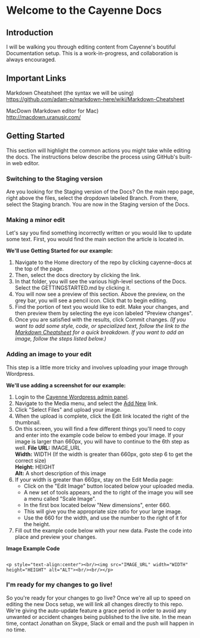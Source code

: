# Welcome to the Cayenne Docs

## Introduction
I will be walking you through editing content from Cayenne's boutiful Documentation setup. This is a work-in-progress, and collaboration is always encouraged.


## Important Links
Markdown Cheatsheet (the syntax we will be using)<br/>
https://github.com/adam-p/markdown-here/wiki/Markdown-Cheatsheet

MacDown (Markdown editor for Mac)<br/>
http://macdown.uranusjr.com/


## Getting Started
This section will highlight the common actions you might take while editing the docs. The instructions below describe the process using GitHub's built-in web editor.

### Switching to the Staging version
Are you looking for the Staging version of the Docs? On the main repo page, right above the files, select the dropdown labeled Branch. From there, select the Staging branch. You are now in the Staging version of the Docs.

### Making a minor edit
Let's say you find something incorrectly written or you would like to update some text. First, you would find the main section the article is located in. 

**We'll use Getting Started for our example:**

1. Navigate to the Home directory of the repo by clicking cayenne-docs at the top of the page.
2. Then, select the docs directory by clicking the link.
3. In that folder, you will see the various high-level sections of the Docs. Select the GETTINGSTARTED.md by clicking it.
4. You will now see a preview of this section. Above the preview, on the grey bar, you will see a pencil icon. Click that to begin editing.
5. Find the portion of text you would like to edit. Make your changes, and then preview them by selecting the eye icon labeled "Preview changes".
6. Once you are satisfied with the results, click Commit changes. 
*(If you want to add some style, code, or specialized text, follow the link to the [Markdown Cheatsheet](https://github.com/adam-p/markdown-here/wiki/Markdown-Cheatsheet) for a quick breakdown. If you want to add an image, follow the steps listed below.)*

### Adding an image to your edit
This step is a little more tricky and involves uploading your image through Wordpress.

**We'll use adding a screenshot for our example:**

1. Login to the [Cayenne Wordpress admin panel](http://www.cayenne-mydevices.com/wp-admin).
2. Navigate to the Media menu, and select the [Add New](http://www.cayenne-mydevices.com/wp-admin/media-new.php) link.
3. Click "Select Files" and upload your image.
4. When the upload is complete, click the Edit link located the right of the thumbnail.
5. On this screen, you will find a few different things you'll need to copy and enter into the example code below to embed your image. If your image is larger than 660px, you will have to continue to the 6th step as well.
    **File URL:** IMAGE_URL <br/>
    **Width:** WIDTH (If the width is greater than 660px, goto step 6 to get the correct size)<br/>
    **Height:** HEIGHT <br/>
    **Alt:** A short description of this image
6. If your width is greater than 660px, stay on the Edit Media page:
   * Click on the "Edit Image" button located below your uploaded media.
   * A new set of tools appears, and the to right of the image you will see a menu called "Scale Image". 
   * In the first box located below "New dimensions", enter 660. 
   * This will give you the appropriate size ratio for your large image. 
   * Use the 660 for the width, and use the number to the right of it for the height.
7. Fill out the example code below with your new data. Paste the code into place and preview your changes.
    
**Image Example Code**
```

<p style="text-align:center"><br/><img src="IMAGE_URL" width="WIDTH" height="HEIGHT" alt="ALT"><br/><br/></p>

```


### I'm ready for my changes to go live!
So you're ready for your changes to go live? Once we're all up to speed on editing the new Docs setup, we will link all changes directly to this repo. We're giving the auto-update feature a grace period in order to avoid any unwanted or accident changes being published to the live site. In the mean time, contact Jonathan on Skype, Slack or email and the push will happen in no time. 

